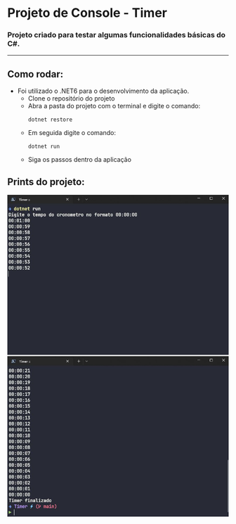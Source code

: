# Projeto de Console - Timer
### Projeto criado para testar algumas funcionalidades básicas do C#.
---

## Como rodar:
- Foi utilizado o .NET6 para o desenvolvimento da aplicação.
    - Clone o repositório do projeto
    - Abra a pasta do projeto com o terminal e digite o comando:
        ```
        dotnet restore
        ```
    - Em seguida digite o comando:
        ```
        dotnet run
        ```
    - Siga os passos dentro da aplicação

## Prints do projeto:
![Inicio da aplicação](./doc/terminal.jpg)
![Inicio da aplicação](./doc/terminal2.jpg)